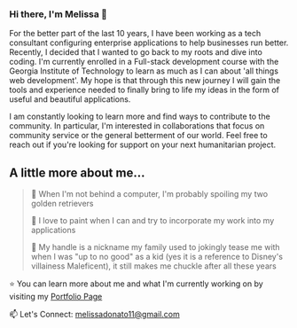 ### Hi there, I'm Melissa 👋

For the better part of the last 10 years, I have been working as a tech consultant configuring enterprise applications to help businesses run better.  Recently, I decided that I wanted to go back to my roots and dive into coding.  I'm currently enrolled in a Full-stack development course with the Georgia Institute of Technology to learn as much as I can about 'all things web development'.  My hope is that through this new journey I will gain the tools and experience needed to finally bring to life my ideas in the form of useful and beautiful applications.

I am constantly looking to learn more and find ways to contribute to the community.  In particular, I'm interested in collaborations that focus on community service or the general betterment of our world.  Feel free to reach out if you're looking for support on your next humanitarian project.


## A little more about me...
> 🐶 When I'm not behind a computer, I'm probably spoiling my two golden retrievers
> 
> 🎨 I love to paint when I can and try to incorporate my work into my applications
> 
> 🧚 My handle is a nickname my family used to jokingly tease me with when I was "up to no good" as a kid (yes it is a reference to Disney's villainess Maleficent), it still makes me chuckle after all these years 


⭐ You can learn more about me and what I'm currently working on by visiting my [Portfolio Page](https://mel-ificent.github.io/Portfolio/)

📫 Let's Connect: melissadonato11@gmail.com 




